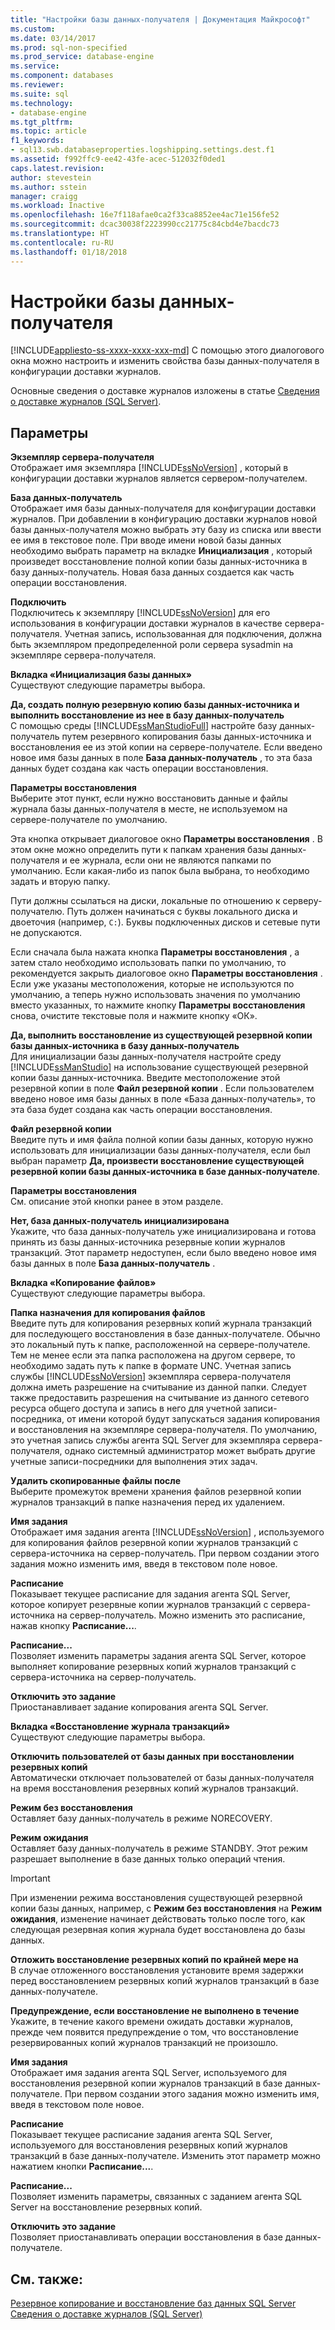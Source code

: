 ```yaml
---
title: "Настройки базы данных-получателя | Документация Майкрософт"
ms.custom: 
ms.date: 03/14/2017
ms.prod: sql-non-specified
ms.prod_service: database-engine
ms.service: 
ms.component: databases
ms.reviewer: 
ms.suite: sql
ms.technology:
- database-engine
ms.tgt_pltfrm: 
ms.topic: article
f1_keywords:
- sql13.swb.databaseproperties.logshipping.settings.dest.f1
ms.assetid: f992ffc9-ee42-43fe-acec-512032f0ded1
caps.latest.revision: 
author: stevestein
ms.author: sstein
manager: craigg
ms.workload: Inactive
ms.openlocfilehash: 16e7f118afae0ca2f33ca8852ee4ac71e156fe52
ms.sourcegitcommit: dcac30038f2223990cc21775c84cbd4e7bacdc73
ms.translationtype: HT
ms.contentlocale: ru-RU
ms.lasthandoff: 01/18/2018
---
```

# <a name="secondary-database-settings"></a>Настройки базы данных-получателя
[!INCLUDE[appliesto-ss-xxxx-xxxx-xxx-md](../../includes/appliesto-ss-xxxx-xxxx-xxx-md.md)] С помощью этого диалогового окна можно настроить и изменить свойства базы данных-получателя в конфигурации доставки журналов.  
  
 Основные сведения о доставке журналов изложены в статье [Сведения о доставке журналов (SQL Server)](../../database-engine/log-shipping/about-log-shipping-sql-server.md).  
  
## <a name="options"></a>Параметры  
 **Экземпляр сервера-получателя**  
 Отображает имя экземпляра [!INCLUDE[ssNoVersion](../../includes/ssnoversion-md.md)] , который в конфигурации доставки журналов является сервером-получателем.  
  
 **База данных-получатель**  
 Отображает имя базы данных-получателя для конфигурации доставки журналов. При добавлении в конфигурацию доставки журналов новой базы данных-получателя можно выбрать эту базу из списка или ввести ее имя в текстовое поле. При вводе имени новой базы данных необходимо выбрать параметр на вкладке **Инициализация** , который произведет восстановление полной копии базы данных-источника в базу данных-получатель. Новая база данных создается как часть операции восстановления.  
  
 **Подключить**  
 Подключитесь к экземпляру [!INCLUDE[ssNoVersion](../../includes/ssnoversion-md.md)] для его использования в конфигурации доставки журналов в качестве сервера-получателя. Учетная запись, использованная для подключения, должна быть экземпляром предопределенной роли сервера sysadmin на экземпляре сервера-получателя.  
  
 **Вкладка «Инициализация базы данных»**  
 Существуют следующие параметры выбора.  
  
 **Да, создать полную резервную копию базы данных-источника и выполнить восстановление из нее в базу данных-получатель**  
 С помощью среды [!INCLUDE[ssManStudioFull](../../includes/ssmanstudiofull-md.md)] настройте базу данных-получатель путем резервного копирования базы данных-источника и восстановления ее из этой копии на сервере-получателе. Если введено новое имя базы данных в поле **База данных-получатель** , то эта база данных будет создана как часть операции восстановления.  
  
 **Параметры восстановления**  
 Выберите этот пункт, если нужно восстановить данные и файлы журнала базы данных-получателя в месте, не используемом на сервере-получателе по умолчанию.  
  
 Эта кнопка открывает диалоговое окно **Параметры восстановления** . В этом окне можно определить пути к папкам хранения базы данных-получателя и ее журнала, если они не являются папками по умолчанию. Если какая-либо из папок была выбрана, то необходимо задать и вторую папку.  
  
 Пути должны ссылаться на диски, локальные по отношению к серверу-получателю. Путь должен начинаться с буквы локального диска и двоеточия (например, `C:`). Буквы подключенных дисков и сетевые пути не допускаются.  
  
 Если сначала была нажата кнопка **Параметры восстановления** , а затем стало необходимо использовать папки по умолчанию, то рекомендуется закрыть диалоговое окно **Параметры восстановления** . Если уже указаны местоположения, которые не используются по умолчанию, а теперь нужно использовать значения по умолчанию вместо указанных, то нажмите кнопку **Параметры восстановления** снова, очистите текстовые поля и нажмите кнопку «ОК».  
  
 **Да, выполнить восстановление из существующей резервной копии базы данных-источника в базу данных-получатель**  
 Для инициализации базы данных-получателя настройте среду [!INCLUDE[ssManStudio](../../includes/ssmanstudio-md.md)] на использование существующей резервной копии базы данных-источника. Введите местоположение этой резервной копии в поле **Файл резервной копии** . Если пользователем введено новое имя базы данных в поле «База данных-получатель», то эта база будет создана как часть операции восстановления.  
  
 **Файл резервной копии**  
 Введите путь и имя файла полной копии базы данных, которую нужно использовать для инициализации базы данных-получателя, если был выбран параметр **Да, произвести восстановление существующей резервной копии базы данных-источника в базе данных-получателе**.  
  
 **Параметры восстановления**  
 См. описание этой кнопки ранее в этом разделе.  
  
 **Нет, база данных-получатель инициализирована**  
 Укажите, что база данных-получатель уже инициализирована и готова принять из базы данных-источника резервные копии журналов транзакций. Этот параметр недоступен, если было введено новое имя базы данных в поле **База данных-получатель** .  
  
 **Вкладка «Копирование файлов»**  
 Существуют следующие параметры выбора.  
  
 **Папка назначения для копирования файлов**  
 Введите путь для копирования резервных копий журнала транзакций для последующего восстановления в базе данных-получателе. Обычно это локальный путь к папке, расположенной на сервере-получателе. Тем не менее если эта папка расположена на другом сервере, то необходимо задать путь к папке в формате UNC. Учетная запись службы [!INCLUDE[ssNoVersion](../../includes/ssnoversion-md.md)] экземпляра сервера-получателя должна иметь разрешение на считывание из данной папки. Следует также предоставить разрешения на считывание из данного сетевого ресурса общего доступа и запись в него для учетной записи-посредника, от имени которой будут запускаться задания копирования и восстановления на экземпляре сервера-получателя. По умолчанию, это учетная запись службы агента SQL Server для экземпляра сервера-получателя, однако системный администратор может выбрать другие учетные записи-посредники для выполнения этих задач.  
  
 **Удалить скопированные файлы после**  
 Выберите промежуток времени хранения файлов резервной копии журналов транзакций в папке назначения перед их удалением.  
  
 **Имя задания**  
 Отображает имя задания агента [!INCLUDE[ssNoVersion](../../includes/ssnoversion-md.md)] , используемого для копирования файлов резервной копии журналов транзакций с сервера-источника на сервер-получатель. При первом создании этого задания можно изменить имя, введя в текстовом поле новое.  
  
 **Расписание**  
 Показывает текущее расписание для задания агента SQL Server, которое копирует резервные копии журналов транзакций с сервера-источника на сервер-получатель. Можно изменить это расписание, нажав кнопку **Расписание...**.  
  
 **Расписание...**  
 Позволяет изменить параметры задания агента SQL Server, которое выполняет копирование резервных копий журналов транзакций с сервера-источника на сервер-получатель.  
  
 **Отключить это задание**  
 Приостанавливает задание копирования агента SQL Server.  
  
 **Вкладка «Восстановление журнала транзакций»**  
 Существуют следующие параметры выбора.  
  
 **Отключить пользователей от базы данных при восстановлении резервных копий**  
 Автоматически отключает пользователей от базы данных-получателя на время восстановления резервных копий журналов транзакций.  
  
 **Режим без восстановления**  
 Оставляет базу данных-получатель в режиме NORECOVERY.  
  
 **Режим ожидания**  
 Оставляет базу данных-получатель в режиме STANDBY. Этот режим разрешает выполнение в базе данных только операций чтения.  
  
> [!IMPORTANT]  
>  При изменении режима восстановления существующей резервной копии базы данных, например, с **Режим без восстановления** на **Режим ожидания**, изменение начинает действовать только после того, как следующая резервная копия журнала будет восстановлена до базы данных.  
  
 **Отложить восстановление резервных копий по крайней мере на**  
 В случае отложенного восстановления установите время задержки перед восстановлением резервных копий журналов транзакций в базе данных-получателе.  
  
 **Предупреждение, если восстановление не выполнено в течение**  
 Укажите, в течение какого времени ожидать доставки журналов, прежде чем появится предупреждение о том, что восстановление резервированных копий журналов транзакций не произошло.  
  
 **Имя задания**  
 Отображает имя задания агента SQL Server, используемого для восстановления резервной копии журналов транзакций в базе данных-получателе. При первом создании этого задания можно изменить имя, введя в текстовом поле новое.  
  
 **Расписание**  
 Показывает текущее расписание задания агента SQL Server, используемого для восстановления резервных копий журналов транзакций в базе данных-получателе. Изменить этот параметр можно нажатием кнопки **Расписание...**.  
  
 **Расписание...**  
 Позволяет изменить параметры, связанных с заданием агента SQL Server на восстановление резервных копий.  
  
 **Отключить это задание**  
 Позволяет приостанавливать операции восстановления в базе данных-получателе.  
  
## <a name="see-also"></a>См. также:  
 [Резервное копирование и восстановление баз данных SQL Server](../../relational-databases/backup-restore/back-up-and-restore-of-sql-server-databases.md)   
 [Сведения о доставке журналов (SQL Server)](../../database-engine/log-shipping/about-log-shipping-sql-server.md)  
  
  
